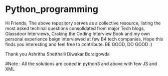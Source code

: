 # Python_programming
Hi Friends,
The above repository serves as a collective resource, listing the most asked techinal questions consolidated from major Tech blogs, Glassdoor Interviews, Craking the Coding Interview Book and my own personal experience beign interviewed at few B4 tech companies. Hope this finds you interesting and feel free to contribute. BE GOOD, DO GOOD :)

Thank you
Ashritha Shetthalli Diwakar Boraigowda

#Note : All the solutions are coded in python3 and above with few JS and XML
